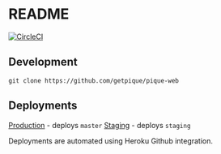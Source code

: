 # README

[![CircleCI](https://circleci.com/gh/getpique/pique-web/tree/master.svg?style=svg&circle-token=52dc88cce50f809d38402f54dffe054528bebb34)](https://circleci.com/gh/getpique/pique-web/tree/master)

## Development
`git clone https://github.com/getpique/pique-web`

## Deployments

[Production](https://pique-web.herokuapp.com) - deploys `master`
[Staging](https://pique-web-staging.herokuapp.com) - deploys `staging`

Deployments are automated using Heroku Github integration.
